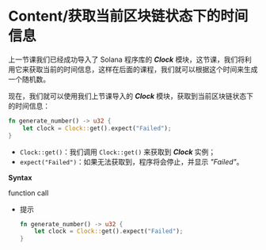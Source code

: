 # Content/获取当前区块链状态下的时间信息

上一节课我们已经成功导入了 Solana 程序库的 ***Clock*** 模块，这节课，我们将利用它来获取当前的时间信息，这样在后面的课程，我们就可以根据这个时间来生成一个随机数。

现在，我们就可以使用我们上节课导入的 ***Clock*** 模块，获取到当前区块链状态下的时间信息：

```rust
fn generate_number() -> u32 {
	let clock = Clock::get().expect("Failed");	
}
```

- `Clock::get()`：我们调用 `Clock::get()` 来获取到 ***Clock*** 实例；
- `expect("Failed")`：如果无法获取到，程序将会停止，并显示 *"Failed"*。

**Syntax**

function call

- 提示
    
    ```rust
    fn generate_number() -> u32 {
    	let clock = Clock::get().expect("Failed");	
    }
    ```